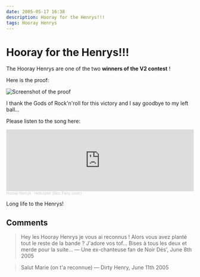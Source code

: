 ```yaml
---
date: 2005-05-17 16:38
description: Hooray for the Henrys!!!
tags: Hooray Henrys
---
```


# Hooray for the Henrys!!!

The Hooray Henrys are one of the two **winners of the V2 contest** !

Here is the proof:

![Screenshot of the proof](/assets/images/bloc-party-hh.png)

I thank the Gods of Rock'n'roll for this victory and I say goodbye to my left ball…

Please listen to the song here:

<iframe width="100%" height="166" scrolling="no" frameborder="no" allow="autoplay" src="https://w.soundcloud.com/player/?url=https%3A//api.soundcloud.com/tracks/9988803&color=%23ff5500&auto_play=false&hide_related=false&show_comments=true&show_user=true&show_reposts=false&show_teaser=true"></iframe><div style="font-size: 10px; color: #cccccc;line-break: anywhere;word-break: normal;overflow: hidden;white-space: nowrap;text-overflow: ellipsis; font-family: Interstate,Lucida Grande,Lucida Sans Unicode,Lucida Sans,Garuda,Verdana,Tahoma,sans-serif;font-weight: 100;"><a href="https://soundcloud.com/hooray-henrys" title="Hooray Henrys" target="_blank" style="color: #cccccc; text-decoration: none;">Hooray Henrys</a> · <a href="https://soundcloud.com/hooray-henrys/helicopter-bloc-party-cover" title="Helicopter (Bloc Party cover)" target="_blank" style="color: #cccccc; text-decoration: none;">Helicopter (Bloc Party cover)</a></div>

Long life to the Henrys!

## Comments

> Hey les Hooray Henrys je vous ai reconnus ! Alors vous avez planté tout
> le reste de la bande ? J'adore vos tof… Bises à tous les deux et merde
> pour la suite…
> — Une ex-chanteuse fan de Noir Dés', June 8th 2005

> Salut Marie (on t'a reconnue)
> — Dirty Henry, June 11th 2005
